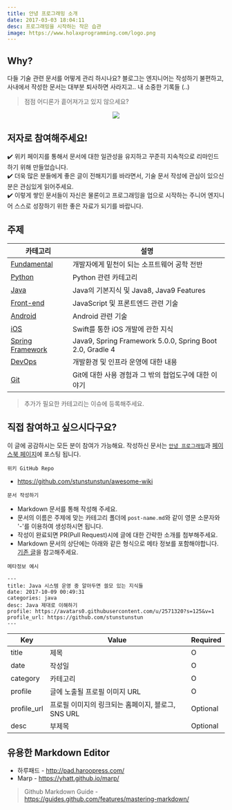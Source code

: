 ```yaml
---
title: 안녕 프로그래밍 소개
date: 2017-03-03 18:04:11
desc: 프로그래밍을 시작하는 작은 습관
image: https://www.holaxprogramming.com/logo.png
---
```


## Why?

다들 기술 관련 문서를 어떻게 관리 하시나요? 블로그는 엔지니어는 작성하기 불편하고, 사내에서 작성한 문서는 대부분 퇴사하면 사라지고.. 내 소중한 기록들 (..)

> 점점 어디론가 흩어져가고 있지 않으세요?

<div align="center">
  <img src='https://www.holaxprogramming.com/logo.png'/>
</div>


## 저자로 참여해주세요!

✔️  위키 페이지를 통해서 문서에 대한 일관성을 유지하고 꾸준히 지속적으로 리마인드 하기 위해 만들었습니다.<br/>
✔️  더욱 많은 분들에게 좋은 글이 전해지기를 바라면서, 기술 문서 작성에 관심이 있으신 분은 관심있게 읽어주세요.<br/>
✔️  이렇게 쌓인 문서들이 자신은 물론이고 프로그래밍을 업으로 시작하는 주니어 엔지니어 스스로 성장하기 위한 좋은 자료가 되기를 바랍니다.<br/>

## 주제

| 카테고리 | 설명 |
| --- | --- |
| [Fundamental](https://github.com/stunstunstun/awesome-wiki/tree/master/Fundamental) | 개발자에게 밑천이 되는 소프트웨어 공학 전반 |
| [Python](https://github.com/stunstunstun/awesome-wiki/tree/master/Python)| Python 관련 카테고리 |
| [Java](https://github.com/stunstunstun/awesome-wiki/tree/master/Java) | Java의 기본지식 및 Java8, Java9 Features |
| [Front-end](https://github.com/stunstunstun/awesome-wiki/tree/master/Front-end) | JavaScript 및 프론트엔드 관련 기술 |
| [Android](https://github.com/stunstunstun/awesome-wiki/tree/master/Android) | Android 관련 기술 |
| [iOS](https://github.com/stunstunstun/awesome-wiki/tree/master/iOS) | Swift를 통한 iOS 개발에 관한 지식 |
| [Spring Framework](https://github.com/stunstunstun/awesome-wiki/tree/master/Spring) | Java9, Spring Framework 5.0.0, Spring Boot 2.0, Gradle 4 |
| [DevOps](https://github.com/stunstunstun/awesome-wiki/tree/master/DevOps) | 개발환경 및 인프라 운영에 대한 내용 |
| [Git](https://github.com/stunstunstun/awesome-wiki/tree/master/Git) | Git에 대한 사용 경험과 그 밖의 협업도구에 대한 이야기 |

> 추가가 필요한 카테고리는 이슈에 등록해주세요.

## 직접 참여하고 싶으시다구요?

이 글에 공감하시는 모든 분이 참여가 가능해요. 작성하신 문서는 [`안녕 프로그래밍`](https://holaxprogramming.com)과 [페이스북 페이지](https://www.facebook.com/holaxprogramming/)에 포스팅 됩니다.

`위키 GitHub Repo`
- https://github.com/stunstunstun/awesome-wiki

`문서 작성하기`
- Markdown 문서를 통해 작성해 주세요.
- 문서의 이름은 주제에 맞는 카테고리 폴더에 `post-name.md`와 같이 영문 소문자와 '-'를 이용하여 생성하시면 됩니다.
- 작성이 완료되면 PR(Pull Request)시에 글에 대한 간략한 소개를 첨부해주세요.
- Markdown 문서의 상단에는 아래와 같은 형식으로 메타 정보를 포함해야합니다. [기존 글](https://github.com/stunstunstun/awesome-wiki/blob/master/Java/java-jvm-performance.md)을 참고해주세요.

`메타정보 예시`

```
---
title: Java 시스템 운영 중 알아두면 쓸모 있는 지식들
date: 2017-10-09 00:49:31
categories: java
desc: Java 제대로 이해하기
profile: https://avatars0.githubusercontent.com/u/2571320?s=125&v=1
profile_url: https://github.com/stunstunstun
---
```

Key | Value | Required
--|--|--
title | 제목 | O
date | 작성일 | O
category | 카테고리 | O
profile | 글에 노출될 프로필 이미지 URL | O
profile_url | 프로필 이미지의 링크되는 홈페이지, 블로그, SNS URL | Optional
desc | 부제목 | Optional

## 유용한 Markdown Editor

- 하루패드 - http://pad.haroopress.com/
- Marp - https://yhatt.github.io/marp/

> Github Markdown Guide - https://guides.github.com/features/mastering-markdown/
